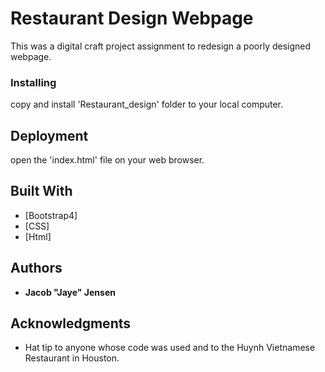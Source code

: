 # Restaurant Design Webpage

This was a digital craft project assignment to redesign a poorly designed webpage.

### Installing

copy and install 'Restaurant_design' folder to your local computer.

## Deployment

open the 'index.html' file on your web browser.

## Built With

* [Bootstrap4]
* [CSS]
* [Html]

## Authors

* **Jacob "Jaye" Jensen**

## Acknowledgments

* Hat tip to anyone whose code was used and to the Huynh Vietnamese Restaurant in Houston.

